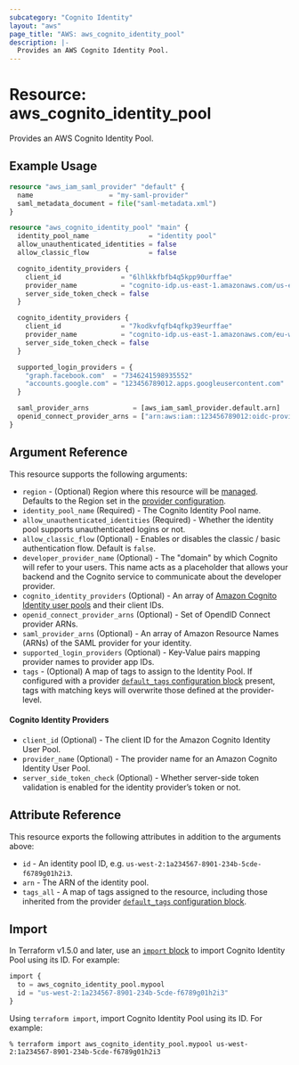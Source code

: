 ```yaml
---
subcategory: "Cognito Identity"
layout: "aws"
page_title: "AWS: aws_cognito_identity_pool"
description: |-
  Provides an AWS Cognito Identity Pool.
---
```


# Resource: aws_cognito_identity_pool

Provides an AWS Cognito Identity Pool.

## Example Usage

```terraform
resource "aws_iam_saml_provider" "default" {
  name                   = "my-saml-provider"
  saml_metadata_document = file("saml-metadata.xml")
}

resource "aws_cognito_identity_pool" "main" {
  identity_pool_name               = "identity pool"
  allow_unauthenticated_identities = false
  allow_classic_flow               = false

  cognito_identity_providers {
    client_id               = "6lhlkkfbfb4q5kpp90urffae"
    provider_name           = "cognito-idp.us-east-1.amazonaws.com/us-east-1_Tv0493apJ"
    server_side_token_check = false
  }

  cognito_identity_providers {
    client_id               = "7kodkvfqfb4qfkp39eurffae"
    provider_name           = "cognito-idp.us-east-1.amazonaws.com/eu-west-1_Zr231apJu"
    server_side_token_check = false
  }

  supported_login_providers = {
    "graph.facebook.com"  = "7346241598935552"
    "accounts.google.com" = "123456789012.apps.googleusercontent.com"
  }

  saml_provider_arns           = [aws_iam_saml_provider.default.arn]
  openid_connect_provider_arns = ["arn:aws:iam::123456789012:oidc-provider/id.example.com"]
}
```

## Argument Reference

This resource supports the following arguments:

* `region` - (Optional) Region where this resource will be [managed](https://docs.aws.amazon.com/general/latest/gr/rande.html#regional-endpoints). Defaults to the Region set in the [provider configuration](https://registry.terraform.io/providers/hashicorp/aws/latest/docs#aws-configuration-reference).
* `identity_pool_name` (Required) - The Cognito Identity Pool name.
* `allow_unauthenticated_identities` (Required) - Whether the identity pool supports unauthenticated logins or not.
* `allow_classic_flow` (Optional) - Enables or disables the classic / basic authentication flow. Default is `false`.
* `developer_provider_name` (Optional) - The "domain" by which Cognito will refer to your users. This name acts as a placeholder that allows your
backend and the Cognito service to communicate about the developer provider.
* `cognito_identity_providers` (Optional) - An array of [Amazon Cognito Identity user pools](#cognito-identity-providers) and their client IDs.
* `openid_connect_provider_arns` (Optional) - Set of OpendID Connect provider ARNs.
* `saml_provider_arns` (Optional) - An array of Amazon Resource Names (ARNs) of the SAML provider for your identity.
* `supported_login_providers` (Optional) - Key-Value pairs mapping provider names to provider app IDs.
* `tags` - (Optional) A map of tags to assign to the Identity Pool. If configured with a provider [`default_tags` configuration block](https://registry.terraform.io/providers/hashicorp/aws/latest/docs#default_tags-configuration-block) present, tags with matching keys will overwrite those defined at the provider-level.

#### Cognito Identity Providers

* `client_id` (Optional) - The client ID for the Amazon Cognito Identity User Pool.
* `provider_name` (Optional) - The provider name for an Amazon Cognito Identity User Pool.
* `server_side_token_check` (Optional) - Whether server-side token validation is enabled for the identity provider’s token or not.

## Attribute Reference

This resource exports the following attributes in addition to the arguments above:

* `id` - An identity pool ID, e.g. `us-west-2:1a234567-8901-234b-5cde-f6789g01h2i3`.
* `arn` - The ARN of the identity pool.
* `tags_all` - A map of tags assigned to the resource, including those inherited from the provider [`default_tags` configuration block](https://registry.terraform.io/providers/hashicorp/aws/latest/docs#default_tags-configuration-block).

## Import

In Terraform v1.5.0 and later, use an [`import` block](https://developer.hashicorp.com/terraform/language/import) to import Cognito Identity Pool using its ID. For example:

```terraform
import {
  to = aws_cognito_identity_pool.mypool
  id = "us-west-2:1a234567-8901-234b-5cde-f6789g01h2i3"
}
```

Using `terraform import`, import Cognito Identity Pool using its ID. For example:

```console
% terraform import aws_cognito_identity_pool.mypool us-west-2:1a234567-8901-234b-5cde-f6789g01h2i3
```

